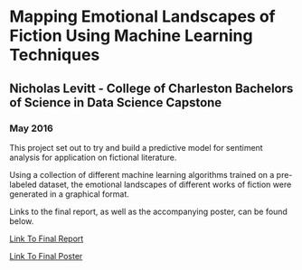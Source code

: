 
# Mapping Emotional Landscapes of Fiction Using Machine Learning Techniques 
## Nicholas Levitt - College of Charleston Bachelors of Science in Data Science Capstone
### May 2016

This project set out to try and build a predictive model for sentiment analysis for application on fictional literature. 

Using a collection of different machine learning algorithms trained on a pre-labeled dataset, the emotional landscapes of different works of fiction were generated in a graphical format.

Links to the final report, as well as the accompanying poster, can be found below.

[Link To Final Report](https://github.com/nplevitt/SentimentCapstoneFinal/blob/master/FinalPresentation/Levitt_FinalPaper.pdf)

[Link To Final Poster](https://github.com/nplevitt/SentimentCapstoneFinal/blob/master/FinalPresentation/Levitt_FinalPoster.pdf)
